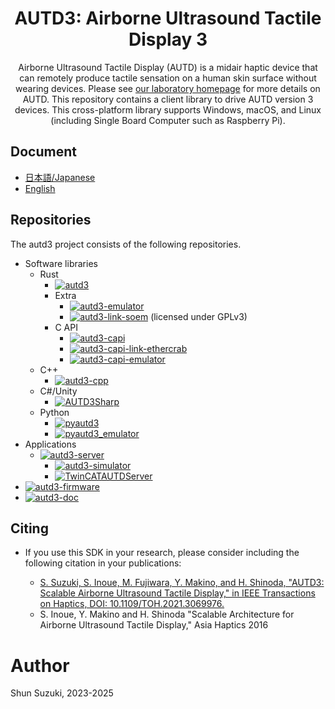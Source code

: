 <h1 align="center">
AUTD3: Airborne Ultrasound Tactile Display 3
</h1>

<p align="center">
Airborne Ultrasound Tactile Display (AUTD) is a midair haptic device that can remotely produce tactile sensation on a human skin surface without wearing devices.
Please see <a href="https://hapislab.org/en/airborne-ultrasound-tactile-display">our laboratory homepage</a> for more details on AUTD.
This repository contains a client library to drive AUTD version 3 devices.
This cross-platform library supports Windows, macOS, and Linux (including Single Board Computer such as Raspberry Pi).
</p>

## Document

* [日本語/Japanese](https://shinolab.github.io/autd3-doc/jp)
* [English](https://shinolab.github.io/autd3-doc/en)

## Repositories

The autd3 project consists of the following repositories.

- Software libraries
  - Rust
    - [![autd3](https://img.shields.io/crates/v/autd3?label=autd3)](https://github.com/shinolab/autd3-rs)
    - Extra
      - [![autd3-emulator](https://img.shields.io/crates/v/autd3-emulator?label=autd3-emulator)](https://github.com/shinolab/autd3-emulator)
      - [![autd3-link-soem](https://img.shields.io/crates/v/autd3-link-soem?label=autd3-link-soem)](https://github.com/shinolab/autd3-link-soem) (licensed under GPLv3)
    - C API
      - [![autd3-capi](https://img.shields.io/github/v/release/shinolab/autd3-capi?label=autd3-capi)](https://github.com/shinolab/autd3-capi)
      - [![autd3-capi-link-ethercrab](https://img.shields.io/github/v/release/shinolab/autd3-capi-link-ethercrab?label=autd3-capi-link-ethercrab)](https://github.com/s5suzuki/autd3-capi-link-ethercrab)
      - [![autd3-capi-emulator](https://img.shields.io/github/v/release/shinolab/autd3-capi-emulator?label=autd3-capi-emulator)](https://github.com/shinolab/autd3-capi-emulator)
  - C++
    - [![autd3-cpp](https://img.shields.io/github/v/release/shinolab/autd3-cpp?label=autd3-cpp)](https://github.com/shinolab/autd3-cpp)
  - C#/Unity
    - [![AUTD3Sharp](https://img.shields.io/nuget/vpre/AUTD3Sharp?label=AUTD3Sharp)](https://github.com/shinolab/AUTD3Sharp)
  - Python
    - [![pyautd3](https://img.shields.io/pypi/v/pyautd3?label=pyautd3)](https://github.com/shinolab/pyautd3/)
    - [![pyautd3_emulator](https://img.shields.io/pypi/v/pyautd3_emulator?label=pyautd3_emulator)](https://github.com/shinolab/pyautd3_emulator/)
- Applications
  - [![autd3-server](https://img.shields.io/github/v/release/shinolab/autd3-server?label=AUTD3%20Server)](https://github.com/shinolab/autd3-server)  
    - [![autd3-simulator](https://img.shields.io/github/v/release/shinolab/autd3-simulator?label=autd3-simulator)](https://github.com/shinolab/autd3-simulator)  
    - [![TwinCATAUTDServer](https://img.shields.io/github/v/release/shinolab/TwinCATAUTDServer?label=TwinCATAUTDServer)](https://github.com/shinolab/TwinCATAUTDServer)  
- [![autd3-firmware](https://img.shields.io/github/v/release/shinolab/autd3-firmware?label=firmware)](https://github.com/shinolab/autd3-firmware)
- [![autd3-doc](https://img.shields.io/github/v/tag/shinolab/autd3-doc?label=autd3-doc)](https://github.com/shinolab/autd3-doc)

## Citing

* If you use this SDK in your research, please consider including the following citation in your publications:

   * [S. Suzuki, S. Inoue, M. Fujiwara, Y. Makino, and H. Shinoda, "AUTD3: Scalable Airborne Ultrasound Tactile Display," in IEEE Transactions on Haptics, DOI: 10.1109/TOH.2021.3069976.](https://ieeexplore.ieee.org/document/9392322)
   * S. Inoue, Y. Makino and H. Shinoda "Scalable Architecture for Airborne Ultrasound Tactile Display," Asia Haptics 2016

# Author

Shun Suzuki, 2023-2025
